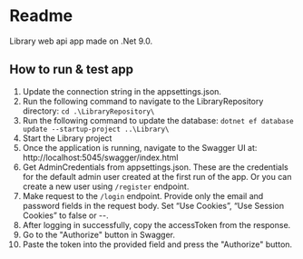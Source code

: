 # Readme

Library web api app made on .Net 9.0.

## How to run & test app

1.	Update the connection string in the appsettings.json.
2.	Run the following command to navigate to the LibraryRepository directory: 
`cd .\LibraryRepository\`
3.	Run the following command to update the database: 
`dotnet ef database update --startup-project ..\Library\`
4.	Start the Library project
5.	Once the application is running, navigate to the Swagger UI at: http://localhost:5045/swagger/index.html
6.	Get AdminCredentials from appsettings.json. These are the credentials for the default admin user created at the first run of the app. Or you can create a new user using `/register` endpoint.
7.	Make request to the `/login` endpoint. Provide only the email and password fields in the request body. Set “Use Cookies”, “Use Session Cookies” to false or --.
8.	After logging in successfully, copy the accessToken from the response.
9.	Go to the "Authorize" button in Swagger.
10.	Paste the token into the provided field and press the "Authorize" button.
